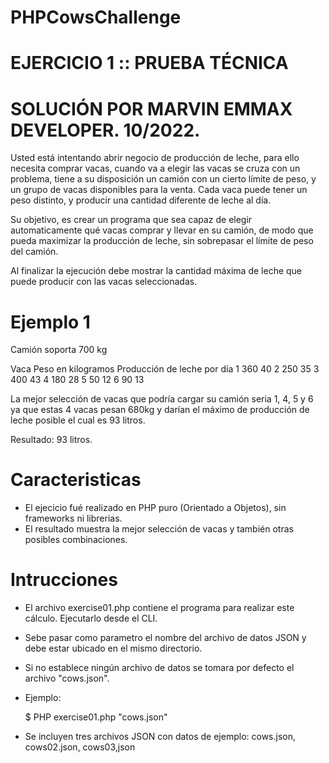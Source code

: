 # PHPCowsChallenge
# EJERCICIO 1 :: PRUEBA TÉCNICA
# SOLUCIÓN POR MARVIN EMMAX DEVELOPER. 10/2022.

Usted está intentando abrir negocio de producción de leche, para ello necesita comprar vacas, cuando va a elegir las vacas se cruza con un problema, tiene a su disposición un camión con un cierto límite de peso, y un grupo de vacas disponibles para la venta. Cada vaca puede tener un peso distinto, y producir una cantidad diferente de leche al día.

Su objetivo, es crear un programa que sea capaz de elegir automaticamente qué vacas comprar y llevar en su camión, de modo que pueda maximizar la producción de leche, sin sobrepasar el límite de peso del camión.

Al finalizar la ejecución debe mostrar la cantidad máxima de leche que puede producir con las vacas seleccionadas.


# Ejemplo 1 

Camión soporta 700 kg

Vaca   Peso en kilogramos	  Producción de leche por día
1	     360	                40
2	     250	                35
3	     400	                43
4	     180	                28
5	     50              	    12
6	     90              	    13

La mejor selección de vacas que podría cargar su camión seria 1, 4, 5 y 6 ya que estas 4 vacas pesan 680kg y darían el máximo de producción de leche posible el cual es 93 litros. 

Resultado:  93 litros.

# Caracteristicas

- El ejecicio fué realizado en PHP puro (Orientado a Objetos), sin frameworks ni librerias.
- El resultado muestra la mejor selección de vacas y también otras posibles combinaciones.


# Intrucciones

- El archivo exercise01.php contiene el programa para realizar este cálculo. Ejecutarlo desde el CLI.
- Sebe pasar como parametro el nombre del archivo de datos JSON y debe estar ubicado en el mismo directorio.
- Si no establece ningún archivo de datos se tomara por defecto el archivo "cows.json".

- Ejemplo:

  $ PHP exercise01.php "cows.json"

- Se incluyen tres archivos JSON con datos de ejemplo: cows.json, cows02.json, cows03,json
